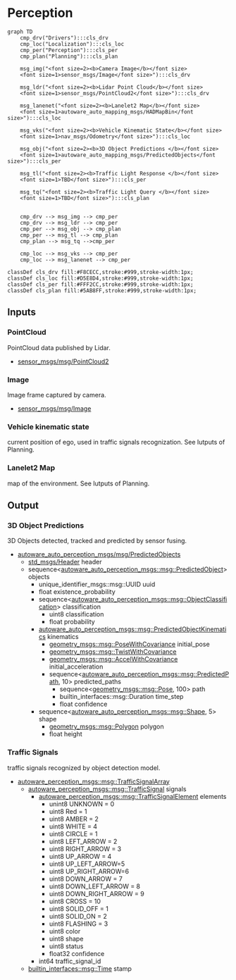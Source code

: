 # Perception

```mermaid
graph TD
    cmp_drv("Drivers"):::cls_drv
    cmp_loc("Localization"):::cls_loc
    cmp_per("Perception"):::cls_per
    cmp_plan("Planning"):::cls_plan

    msg_img("<font size=2><b>Camera Image</b></font size>
    <font size=1>sensor_msgs/Image</font size>"):::cls_drv

    msg_ldr("<font size=2><b>Lidar Point Cloud</b></font size>
    <font size=1>sensor_msgs/PointCloud2</font size>"):::cls_drv

    msg_lanenet("<font size=2><b>Lanelet2 Map</b></font size>
    <font size=1>autoware_auto_mapping_msgs/HADMapBin</font size>"):::cls_loc
    
    msg_vks("<font size=2><b>Vehicle Kinematic State</b></font size>
    <font size=1>nav_msgs/Odometry</font size>"):::cls_loc

    msg_obj("<font size=2><b>3D Object Predictions </b></font size>
    <font size=1>autoware_auto_mapping_msgs/PredictedObjects</font size>"):::cls_per
    
    msg_tl("<font size=2><b>Traffic Light Response </b></font size>
    <font size=1>TBD</font size>"):::cls_per

    msg_tq("<font size=2><b>Traffic Light Query </b></font size>
    <font size=1>TBD</font size>"):::cls_plan
    

    cmp_drv --> msg_img --> cmp_per
    cmp_drv --> msg_ldr --> cmp_per
    cmp_per --> msg_obj --> cmp_plan
    cmp_per --> msg_tl --> cmp_plan
    cmp_plan --> msg_tq -->cmp_per

    cmp_loc --> msg_vks --> cmp_per
    cmp_loc --> msg_lanenet --> cmp_per

classDef cls_drv fill:#F8CECC,stroke:#999,stroke-width:1px;
classDef cls_loc fill:#D5E8D4,stroke:#999,stroke-width:1px;
classDef cls_per fill:#FFF2CC,stroke:#999,stroke-width:1px;
classDef cls_plan fill:#5AB8FF,stroke:#999,stroke-width:1px;
```

## Inputs

### PointCloud

PointCloud data published by Lidar.

- [sensor_msgs/msg/PointCloud2](http://docs.ros.org/en/api/sensor_msgs/html/msg/PointCloud2.html)

### Image

Image frame captured by camera.

- [sensor_msgs/msg/Image](http://docs.ros.org/en/api/sensor_msgs/html/msg/Image.html)

### Vehicle kinematic state

current position of ego, used in traffic signals recognization. See Iutputs of Planning.

### Lanelet2 Map

map of the environment. See Iutputs of Planning.

## Output

### 3D Object Predictions

3D Objects detected, tracked and predicted by sensor fusing.

- [autoware_auto_perception_msgs/msg/PredictedObjects](https://gitlab.com/autowarefoundation/autoware.auto/autoware_auto_msgs/-/blob/master/autoware_auto_perception_msgs/msg/PredictedObjects.idl)
  - [std_msgs/Header](https://docs.ros.org/en/noetic/api/std_msgs/html/msg/Header.html) header
  - sequence<[autoware_auto_perception_msgs::msg::PredictedObject](https://gitlab.com/autowarefoundation/autoware.auto/autoware_auto_msgs/-/blob/master/autoware_auto_perception_msgs/msg/PredictedObject.idl)> objects
    - unique_identifier_msgs::msg::UUID uuid
    - float existence_probability
    - sequence<[autoware_auto_perception_msgs::msg::ObjectClassification](https://gitlab.com/autowarefoundation/autoware.auto/autoware_auto_msgs/-/blob/master/autoware_auto_perception_msgs/msg/ObjectClassification.idl)> classification
      - uint8 classification
      - float probability
    - [autoware_auto_perception_msgs::msg::PredictedObjectKinematics](https://gitlab.com/autowarefoundation/autoware.auto/autoware_auto_msgs/-/blob/master/autoware_auto_perception_msgs/msg/PredictedObjectKinematics.idl) kinematics
      - [geometry_msgs::msg::PoseWithCovariance](https://docs.ros.org/en/noetic/api/geometry_msgs/html/msg/PoseWithCovariance.html) initial_pose
      - [geometry_msgs::msg::TwistWithCovariance](https://docs.ros.org/en/noetic/api/geometry_msgs/html/msg/TwistWithCovariance.html)
      - [geometry_msgs::msg::AccelWithCovariance](https://docs.ros.org/en/noetic/api/geometry_msgs/html/msg/AccelWithCovariance.html) initial_acceleration
      - sequence<[autoware_auto_perception_msgs::msg::PredictedPath](https://gitlab.com/autowarefoundation/autoware.auto/autoware_auto_msgs/-/blob/master/autoware_auto_perception_msgs/msg/PredictedPath.idl), 10> predicted_paths
        - sequence<[geometry_msgs::msg::Pose](https://docs.ros.org/en/lunar/api/geometry_msgs/html/msg/Pose.html), 100> path
        - builtin_interfaces::msg::Duration time_step
        - float confidence
    - sequence<[autoware_auto_perception_msgs::msg::Shape](https://gitlab.com/autowarefoundation/autoware.auto/autoware_auto_msgs/-/blob/master/autoware_auto_perception_msgs/msg/Shape.idl), 5> shape
      - [geometry_msgs::msg::Polygon](https://docs.ros.org/en/noetic/api/geometry_msgs/html/msg/Polygon.html) polygon
      - float height

### Traffic Signals

traffic signals recognized by object detection model.

- [autoware_perception_msgs::msg::TrafficSignalArray](https://github.com/autowarefoundation/autoware_msgs/blob/main/autoware_perception_msgs/msg/TrafficSignalArray.msg)
  - [autoware_perception_msgs::msg::TrafficSignal](https://github.com/autowarefoundation/autoware_msgs/blob/main/autoware_perception_msgs/msg/TrafficSignal.msg) signals
    - [autoware_perception_msgs::msg::TrafficSignalElement](https://github.com/autowarefoundation/autoware_msgs/blob/main/autoware_perception_msgs/msg/TrafficSignalElement.msg) elements
      - unint8 UNKNOWN = 0
      - uint8 Red = 1
      - uint8 AMBER = 2
      - uint8 WHITE = 4
      - uint8 CIRCLE = 1
      - uint8 LEFT_ARROW = 2
      - uint8 RIGHT_ARROW = 3
      - uint8 UP_ARROW = 4
      - uint8 UP_LEFT_ARROW=5
      - uint8 UP_RIGHT_ARROW=6
      - uint8 DOWN_ARROW = 7
      - uint8 DOWN_LEFT_ARROW = 8
      - uint8 DOWN_RIGHT_ARROW = 9
      - uint8 CROSS = 10
      - uint8 SOLID_OFF = 1
      - uint8 SOLID_ON = 2
      - uint8 FLASHING = 3
      - uint8 color
      - uint8 shape
      - uint8 status
      - float32 confidence
    - int64 traffic_signal_id
  - [builtin_interfaces::msg::Time](https://github.com/ros2/rcl_interfaces/blob/rolling/builtin_interfaces/msg/Time.msg) stamp